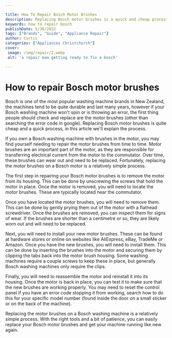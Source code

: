```yaml
---

title: How To Repair Bosch Motor Brushes
description: Replacing Bosch motor brushes is a quick and cheap process, and can often fix common washing machine errors. Learn the process in this article.
keywords: how to repair bosch
publishDate: 5/30/2022
tags: ["Brands", "Guide", "Appliance Repair"]
author: Curtis
categories: ["Appliances Christchurch"]
cover: 
 image: /img/repair/2.webp
 alt: 'a repair man getting ready to fix a bosch'

---
```


# How to repair Bosch motor brushes

Bosch is one of the most popular washing machine brands in New Zealand, the machines tend to be quite durable and last many years, however if your Bosch washing machine won't spin or is throwing an error, the first thing people should check and replace are the motor brushes (other than searching the error code in google). Replacing Bosch motor brushes is quite cheap and a quick process, in this article we'll explain the process. 

If you own a Bosch washing machine with brushes in the motor, you may find yourself needing to repair the motor brushes from time to time. Motor brushes are an important part of the motor, as they are responsible for transferring electrical current from the motor to the commutator. Over time, these brushes can wear out and need to be replaced. Fortunately, replacing the motor brushes on a Bosch motor is a relatively simple process.

The first step in repairing your Bosch motor brushes is to remove the motor from its housing. This can be done by unscrewing the screws that hold the motor in place. Once the motor is removed, you will need to locate the motor brushes. These are typically located near the commutator.

Once you have located the motor brushes, you will need to remove them. This can be done by gently prying them out of the motor with a flathead screwdriver. Once the brushes are removed, you can inspect them for signs of wear. If the brushes are shorter than a centimetre or so, they are likely worn out and will need to be replaced.

Next, you will need to install your new motor brushes. These can be found at hardware stores or online on websites like AliExpress, eBay, TradeMe or Amazon. Once you have the new brushes, you will need to install them. This can be done by inserting the brushes into the motor and securing them by clipping the tabs back into the motor brush housing. Some washing machines require a couple screws to keep these in place, but generally Bosch washing machines only require the clips. 

Finally, you will need to reassemble the motor and reinstall it into its housing. Once the motor is back in place, you can test it to make sure that the new brushes are working properly. You may need to reset the control panel if you have an error code stopping it from working, search how to do this for your specific model number (found inside the door on a small sticker or on the back of the machine).

Replacing the motor brushes on a Bosch washing machine is a relatively simple process. With the right tools and a bit of patience, you can easily replace your Bosch motor brushes and get your machine running like new again.